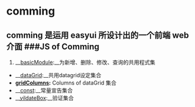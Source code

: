 # comming
comming 是运用 easyui 所设计出的一个前端 web 介面
###JS of Comming
--------

1. __[basicModule](https://github.com/chenshuxian/comming/blob/master/main/webapp/js/basicModule.js):__为新增、删除、修改、查询的共用程式集
* __[dataGrid](https://github.com/chenshuxian/comming/blob/master/main/webapp/js/dataGrid.js):__共用datagrid设定集合
* __[gridColumns](https://github.com/chenshuxian/comming/blob/master/main/webapp/js/gridColumns.js):__ Columns of dataGrid 集合
* __[const](https://github.com/chenshuxian/comming/blob/master/main/webapp/js/const.js):__常量宣告集合
* __[vildateBox](https://github.com/chenshuxian/comming/blob/master/main/webapp/js/vildatebox.js):__验证集合

